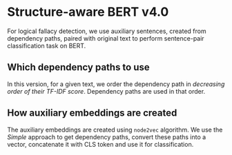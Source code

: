 # Structure-aware BERT v4.0

For logical fallacy detection, we use auxiliary sentences, created from
dependency paths, paired with original text to perform sentence-pair
classification task on BERT.

## Which dependency paths to use

In this version, for a given text, we order the dependency path in *decreasing
order of their TF-IDF score*. Dependency paths are used in that order.

## How auxiliary embeddings are created

The auxiliary embeddings are created using `node2vec` algorithm. We use the
*Simple* approach to get dependency paths, convert these paths into a vector,
concatenate it with CLS token and use it for classification.